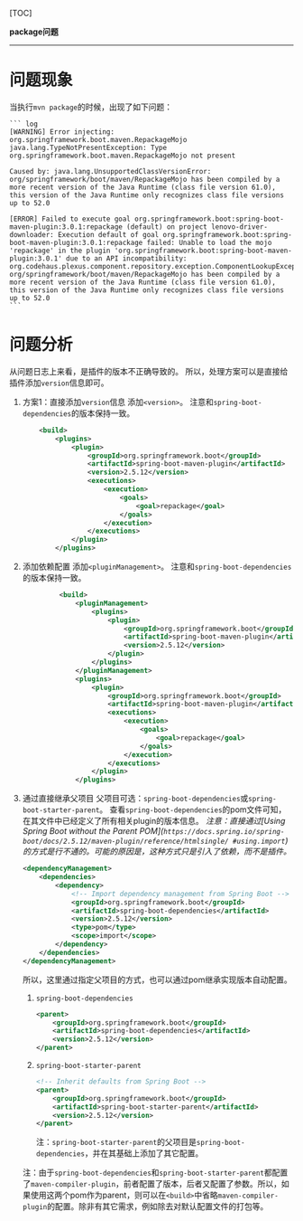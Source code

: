 [TOC]

**package问题**

---

# 问题现象

当执行`mvn package`的时候，出现了如下问题：

    ``` log
    [WARNING] Error injecting: org.springframework.boot.maven.RepackageMojo
    java.lang.TypeNotPresentException: Type org.springframework.boot.maven.RepackageMojo not present
    
    Caused by: java.lang.UnsupportedClassVersionError: org/springframework/boot/maven/RepackageMojo has been compiled by a more recent version of the Java Runtime (class file version 61.0), this version of the Java Runtime only recognizes class file versions up to 52.0
    
    [ERROR] Failed to execute goal org.springframework.boot:spring-boot-maven-plugin:3.0.1:repackage (default) on project lenovo-driver-downloader: Execution default of goal org.springframework.boot:spring-boot-maven-plugin:3.0.1:repackage failed: Unable to load the mojo 'repackage' in the plugin 'org.springframework.boot:spring-boot-maven-plugin:3.0.1' due to an API incompatibility: org.codehaus.plexus.component.repository.exception.ComponentLookupException: org/springframework/boot/maven/RepackageMojo has been compiled by a more recent version of the Java Runtime (class file version 61.0), this version of the Java Runtime only recognizes class file versions up to 52.0
    ```

# 问题分析

从问题日志上来看，是插件的版本不正确导致的。
所以，处理方案可以是直接给插件添加`version`信息即可。

1. 方案1：直接添加`version`信息
    添加`<version>`。
    注意和`spring-boot-dependencies`的版本保持一致。
    ```xml
        <build>
            <plugins>
                <plugin>
                    <groupId>org.springframework.boot</groupId>
                    <artifactId>spring-boot-maven-plugin</artifactId>
                    <version>2.5.12</version>
                    <executions>
                        <execution>
                            <goals>
                                <goal>repackage</goal>
                            </goals>
                        </execution>
                    </executions>
                </plugin>
            </plugins>
    ```
2. 添加依赖配置
   添加`<pluginManagement>`。
   注意和`spring-boot-dependencies`的版本保持一致。
   ```xml
            <build>
                <pluginManagement>
                    <plugins>
                        <plugin>
                            <groupId>org.springframework.boot</groupId>
                            <artifactId>spring-boot-maven-plugin</artifactId>
                            <version>2.5.12</version>
                        </plugin>
                    </plugins>
                </pluginManagement>
                <plugins>
                    <plugin>
                        <groupId>org.springframework.boot</groupId>
                        <artifactId>spring-boot-maven-plugin</artifactId>
                        <executions>
                            <execution>
                                <goals>
                                    <goal>repackage</goal>
                                </goals>
                            </execution>
                        </executions>
                    </plugin>
                </plugins>
    ```
3. 通过直接继承父项目
    父项目可选：`spring-boot-dependencies`或`spring-boot-starter-parent`。
    查看`spring-boot-dependencies`的pom文件可知，在其文件中已经定义了所有相关plugin的版本信息。
    *注意：直接通过[Using Spring Boot without the Parent POM](`https://docs.spring.io/spring-boot/docs/2.5.12/maven-plugin/reference/htmlsingle/ #using.import`)
    的方式是行不通的。可能的原因是，这种方式只是引入了依赖，而不是插件。*
    ```xml
    <dependencyManagement>
        <dependencies>
            <dependency>
                <!-- Import dependency management from Spring Boot -->
                <groupId>org.springframework.boot</groupId>
                <artifactId>spring-boot-dependencies</artifactId>
                <version>2.5.12</version>
                <type>pom</type>
                <scope>import</scope>
            </dependency>
        </dependencies>
    </dependencyManagement>
    ```
    所以，这里通过指定父项目的方式，也可以通过pom继承实现版本自动配置。
    1. `spring-boot-dependencies`
        ```xml
        <parent>
            <groupId>org.springframework.boot</groupId>
            <artifactId>spring-boot-dependencies</artifactId>
            <version>2.5.12</version>
        </parent>
        ```
    2. `spring-boot-starter-parent`

       ```xml
       <!-- Inherit defaults from Spring Boot -->
       <parent>
           <groupId>org.springframework.boot</groupId>
           <artifactId>spring-boot-starter-parent</artifactId>
           <version>2.5.12</version>
       </parent>
       ```
       注：`spring-boot-starter-parent`的父项目是`spring-boot-dependencies`，并在其基础上添加了其它配置。
       
    注：由于`spring-boot-dependencies`和`spring-boot-starter-parent`都配置了`maven-compiler-plugin`，前者配置了版本，后者又配置了参数。所以，如果使用这两个pom作为parent，则可以在`<build>`中省略`maven-compiler-plugin`的配置。除非有其它需求，例如除去对默认配置文件的打包等。
